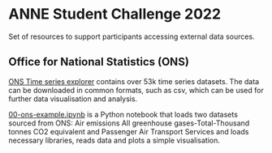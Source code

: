 # ANNE Student Challenge 2022

Set of resources to support participants accessing external data sources.

## Office for National Statistics (ONS)

[ONS Time series explorer](https://www.ons.gov.uk/timeseriestool) contains over 53k time series datasets. The data can be downloaded in common formats, such as csv, which can be used for further data visualisation and analysis.

[00-ons-example.ipynb](exploratory/00-ons-example.ipynb) is a Python notebook that loads two datasets sourced from ONS: Air emissions All greenhouse gases-Total-Thousand tonnes CO2 equivalent and Passenger Air Transport Services and loads necessary libraries, reads data and plots a simple visualisation.